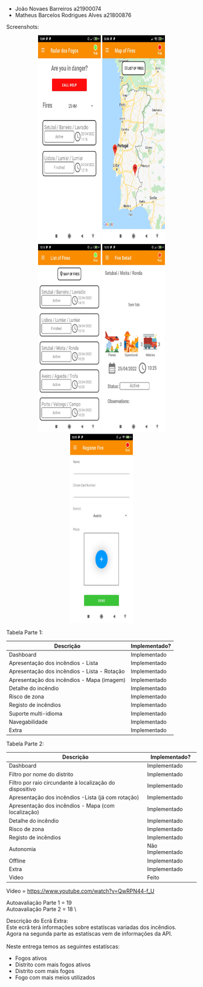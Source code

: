 + João Novaes Barreiros a21900074
+ Matheus Barcelos Rodrigues Alves a21800876

Screenshots:

<div align="center">
    <img width="33%" height="550em" src="Screenshots/Dashboard.jpg"/>
    <img width="33%" height="550em" src="Screenshots/Mapa.jpg"/>
</div>

<div align="center">
    <img width="33%" height="500em" src="Screenshots/Lista.jpg"/>
    <img width="33%" height="500em" src="Screenshots/Detalhe.jpg"/>
</div>

<div align="center">
    <img width="33%" height="500em" src="Screenshots/Registro.jpg"/>
</div>


Tabela Parte 1:

| Descrição | Implementado? |
| ------ | ----------- |
| Dashboard | Implementado |
| Apresentação dos incêndios - Lista | Implementado |
| Apresentação dos incêndios - Lista - Rotação | Implementado |
| Apresentação dos incêndios - Mapa (imagem) | Implementado |
| Detalhe do incêndio | Implementado |
| Risco de zona | Implementado |
| Registo de incêndios | Implementado |
| Suporte multi-idioma | Implementado |
| Navegabilidade | Implementado |
| Extra | Implementado |



Tabela Parte 2:

| Descrição | Implementado? |
| ------ | ----------- |
| Dashboard | Implementado |
| Filtro por nome do distrito | Implementado |
| Filtro por raio circundante à localização do dispositivo | Implementado |
| Apresentação dos incêndios -Lista (já com rotação)  | Implementado |
| Apresentação dos incêndios - Mapa (com localização) | Implementado |
| Detalhe do incêndio | Implementado |
| Risco de zona | Implementado |
| Registo de incêndios | Implementado |
| Autonomia | Não Implementado |
| Offline | Implementado |
| Extra  | Implementado |
| Video | Feito |

Video = https://www.youtube.com/watch?v=QwRPN44-f_U

Autoavaliação Parte 1 = 19 \
Autoavaliação Parte 2 = 18 \

Descrição do Ecrã Extra: \
Este ecrã terá informações sobre estatíscas variadas dos incêndios. \
Agora na segunda parte as estatíscas vem de informações da API. \
\
Neste entrega temos as seguintes estatíscas:

+ Fogos ativos
+ Distrito com mais fogos ativos
+ Distrito com mais fogos
+ Fogo com mais meios utilizados